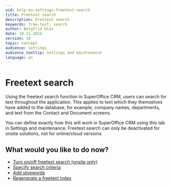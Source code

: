```yaml
---
uid: help-en-settings-freetext-search
title: Freetext search
description: Freetext search
keywords: free-text, search
author: Bergfrid Dias
date: 10.31.2024
version: 10
topic: concept
audience: settings
audience_tooltip: Settings and maintenance
language: en
---
```

 
# Freetext search

Using the freetext search function in SuperOffice CRM, users can search for text throughout the application. This applies to text which they themselves have added to the database, for example, company names, departments, and text from the Contact and Document screens.

You can define exactly how this will work in SuperOffice CRM using this tab in Settings and maintenance. Freetext search can only be deactivated for onsite solutions, not for online/cloud versions

## What would you like to do now?

* [Turn on/off freetext search (onsite only)][1]
* [Specify search criteria][2]
* [Add stopwords][3]
* [Regenerate a freetext index][4]

<!-- Referenced links -->
[1]: enable.md
[2]: configure.md
[3]: stopwords.md
[4]: regenerate-index.md

<!-- Referenced images -->
